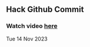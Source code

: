 
 ## Hack Github Commit 
 ### Watch video <a href="https://www.youtube.com">here</a> 
 Tue 14 Nov 2023 
